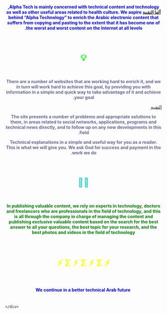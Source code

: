 
<p>&nbsp;</p>
<div class="ap-connt post-body entry-content float-container">
<div dir="rtl">
<p style="text-align: center;"><span style="color: #0000ff;"><strong><span style="vertical-align: inherit;"><span style="vertical-align: inherit;"><font style="vertical-align: inherit;"><font style="vertical-align: inherit;">Alpha Tech is mainly concerned with technical content and technology, <a href="https://www.tech-alpha.com">ألفا التقنية</a> as well as other useful areas related to health culture. </font></font></span><span style="vertical-align: inherit;"><font style="vertical-align: inherit;"><font style="vertical-align: inherit;">We aspire behind “Alpha Technology” to enrich the Arabic electronic content that suffers from copying and pasting to the extent that it has become one of the worst and worst content on the Internet at all levels.</font></font></span></span></strong></span></p>
</div>
</div>
<p>&nbsp;</p>
<div class="ap-connt post-body entry-content float-container">
<h1 style="text-align: center;"><span id="i"><span style="color: #00ff00;"><strong>💡</strong></span></span></h1>
</div>
<p>&nbsp;</p>
<div class="ap-connt post-body entry-content float-container">
<div dir="rtl">
<p style="text-align: center;"><span style="color: #666699;"><strong><span style="vertical-align: inherit;"><span style="vertical-align: inherit;"><font style="vertical-align: inherit;"><font style="vertical-align: inherit;">There are a number of websites that are working hard to enrich it, and we in turn will work hard to achieve this goal, by providing you with information in a simple and quick way to take advantage of it and achieve your goal. </font></font></span></span></strong></span></p> <a href="https://www.tech-alpha.com">التقنية</a>
<p style="text-align: center;"><span style="color: #666699;"><strong><span style="vertical-align: inherit;"><span style="vertical-align: inherit;"><font style="vertical-align: inherit;"><font style="vertical-align: inherit;">The site presents a number of problems and appropriate solutions to them, in areas related to social networks, applications, programs and technical news directly, and to follow up on any new developments in this field.</font></font></span></span></strong></span></p>

<p style="text-align: center;"><span style="color: #666699;"><strong><span style="vertical-align: inherit;"><span style="vertical-align: inherit;"><font style="vertical-align: inherit;"><font style="vertical-align: inherit;">Technical explanations in a simple and useful way for you as a reader. </font></font></span><span style="vertical-align: inherit;"><font style="vertical-align: inherit;"><font style="vertical-align: inherit;">This is what we will give you. </font></font></span><span style="vertical-align: inherit;"><font style="vertical-align: inherit;"><font style="vertical-align: inherit;">We ask God for success and payment in the work we do.</font></font></span></span></strong></span></p>
<p>&nbsp;</p>
</div>
</div>
<div class="ap-connt post-body entry-content float-container">
<div dir="rtl">
<h1 style="text-align: center;"><span id="i-2"><span style="color: #33cccc;">👨‍💻</span></span></h1>
<p>&nbsp;</p>
</div>
<p style="text-align: center;"><span style="color: #008000;"><strong><font style="vertical-align: inherit;"><font style="vertical-align: inherit;">In publishing valuable content, we rely on experts in technology, doctors and freelancers who are professionals in the field of technology, and this is all through the company in charge of managing the content and publishing exclusive valuable content based on the search for the best answer to all your questions, the best topic for your research, and the best photos and videos in the field of technology</font></font></strong></span></p>
</div>
<p>&nbsp;</p>
<h1 class="LC20lb DKV0Md" style="text-align: center;"><span id="i-3"><span style="color: #ffff00;"><font style="vertical-align: inherit;"><font style="vertical-align: inherit;">⚡ Σ ⚡ Σ ⚡ Σ ⚡</font></font></span></span></h1>
<p>&nbsp;</p>
<p id="bot-a3lan" style="text-align: center;"><span style="color: #0000ff;"><strong><font style="vertical-align: inherit;"><font style="vertical-align: inherit;">We continue in a better technical Arab future&nbsp;</font></font></strong></span></p>
<h1 style="text-align: center;"></h1>
<div class="hideensa"></div>

        
        
    </div>
